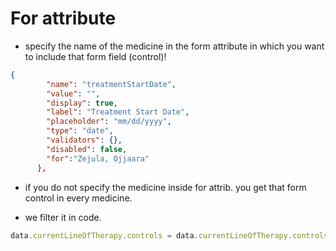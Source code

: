 # For attribute
- specify the name of the medicine in the form attribute in which you want to include that form field (control)!

```json
{
        "name": "treatmentStartDate",
        "value": "",
        "display": true,
        "label": "Treatment Start Date",
        "placeholder": "mm/dd/yyyy",
        "type": "date",
        "validators": {},
        "disabled": false,
        "for":"Zejula, Ojjaara"
      },

```
- if you do not specify the medicine inside for attrib. you get that form control in every medicine.

- we filter it in code.
```ts
data.currentLineOfTherapy.controls = data.currentLineOfTherapy.controls.filter((el:any)=>(!el.for || el.for.includes(this.enrollmentFormPayload.DrugGroup)));
```
